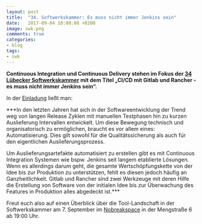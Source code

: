 ```yaml
---
layout: post
title:  "34. Softwerkskammer: Es muss nicht immer Jenkins sein"
date:   2017-09-04 10:00:00 +0200
image: swk.png
comments: true
categories:
- blog
tags:
- swk
---
```

**Continuous Integration und Continuous Delivery stehen im Fokus der [34 Lübecker Softwerkskammer](https://www.softwerkskammer.org/activities/34_swk_luebeck) mit dem Titel „CI/CD mit Gitlab und Rancher - es muss nicht immer Jenkins sein“.**

<!--more-->

In der [Einladung](https://www.softwerkskammer.org/activities/34_swk_luebeck) ließt man:

***In den letzten Jahren hat sich in der Softwareentwicklung der Trend weg von langen Release Zyklen mit manuellen Testphasen hin zu kurzen Auslieferung Intervallen entwickelt. Um diese Bewegung technisch und organisatorisch zu ermöglichen, braucht es vor allem eines: Automatisierung. Dies gilt sowohl für die Qualitätssicherung als auch für den eigentlichen Auslieferungsprozess.

Um Auslieferungsartefakte automatisiert zu erstellen gibt es mit Continuous Integration Systemen wie bspw. Jenkins seit langem etablierte Lösungen. Wenn es allerdings darum geht, die gesamte Wertschöpfungskette von der Idee bis zur Produktion zu unterstützen, fehlt es diesen jedoch häufig an Ganzheitlichkeit. Gitlab und Rancher sind zwei Werkzeuge mit deren Hilfe die Erstellung von Software von der initialen Idee bis zur Überwachung des Features in Produktion alles abgedeckt ist.***

Freut euch also auf einen Überblick über die Tool-Landschaft in der Softwerkskammer am 7. September im [Nobreakspace](http://chaotikum.org/hackerspace:nbsp) in der Mengstraße 6 ab 19:00 Uhr.
